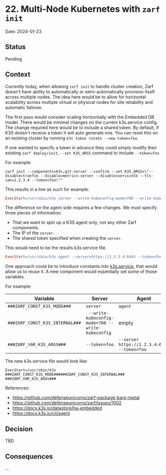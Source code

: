 # 22. Multi-Node Kubernetes with `zarf init`

Date: 2024-01-23

## Status

Pending

## Context

Currently today, when allowing `zarf init` to handle cluster creation, Zarf doesn't have ability to automatically or semi-automatically provision itself across multiple nodes.  The idea here would be to allow for horizontal scalability across multiple virtual or physical nodes for site reliability and automatic failover.

The first pass would consider scaling horizontally with the Embedded DB model.  There would be minimal changes on the current k3s.service config.  The change required here would be to include a shared token.  By default, if K3S doesn't receive a token it will auto generate one.  You can reset this on an existing cluster by running `k3s token rotate --new-token=foo`.

If one wanted to specify a token in advance they could simply modify their existing `zarf deploy/init`, `--set K3S_ARGS` command to include `--token=foo`

For example:
```shell
zarf init --components=k3s,git-server --confirm --set K3S_ARGS=\"--disable=traefik --disable=metrics-server --disable=servicelb --tls-san=1.2.3.4 --token=foo\""
```

This results in a line as such for example:

```ini
ExecStart=/usr/sbin/k3s server --write-kubeconfig-mode=700 --write-kubeconfig /root/.kube/config --disable=traefik --disable=metrics-server --disable=servicelb --tls-san=1.2.3.4 --token=foo
```

The difference on the agent side requires a few changes.  We must specify three pieces of information:

* That we want to spin up a K3S agent only, not any other Zarf components.
* The IP of the `server`.
* The shared token specified when creating the `server`.

This would need to be the results k3s.service file.

```ini
ExecStart=/usr/sbin/k3s agent --server=https://1.2.3.4:6443 --token=foo
```

One approach could be to introduce constants into [k3s.service](packages/distros/k3s/common/k3s.service), that would allow us to reuse it.  A new component would essentially set some of those variables.

For example:

| Variable                        | Server                                            | Agent   |
|---------------------------------|---------------------------------------------------|---------|
| `###ZARF_CONST_K3S_MODE###`     | `server`                                          | `agent` |
| `###ZARF_CONST_K3S_INTERNAL###` | ` --write-kubeconfig-mode=700 --write-kubeconfig` | empty   |
 | `###ZARF_VAR_K3S_ARGS###`       | `--token=foo`                                     | `--server https://1.2.3.4:6443 --token=foo` |

The new k3s.service file would look like:

```init
ExecStart=/usr/sbin/k3s ###ZARF_CONST_K3S_MODE######ZARF_CONST_K3S_INTERNAL### ###ZARF_VAR_K3S_ARGS###
```

References:

* https://github.com/defenseunicorns/zarf-package-bare-metal
* https://github.com/defenseunicorns/zarf/issues/1002
* https://docs.k3s.io/datastore/ha-embedded
* https://docs.k3s.io/cli/agent

## Decision

TBD

## Consequences

...
